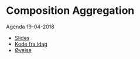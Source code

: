 # Composition Aggregation
Agenda 19-04-2018

* [Slides](https://github.com/dat18v2/32_Composition_Aggregation/blob/master/Composition%20%26%20Aggregation.pdf)
* [Kode fra idag]()
* [Øvelse](https://docs.google.com/document/d/1Hu1bYa9dv3irxtF4Y-lPhBdqRlvX4Tzoc2pvYMdy_00/pub)






